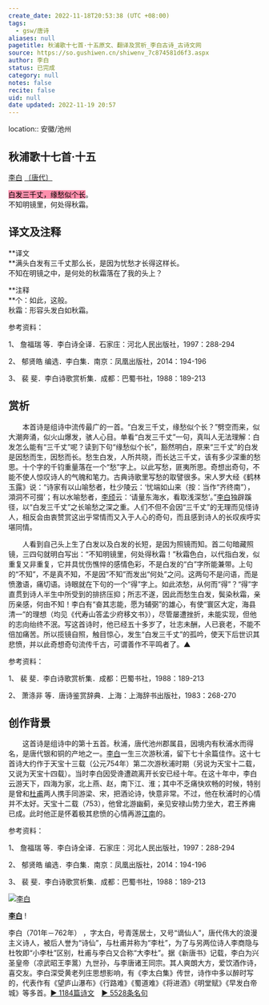 ```yaml
---
create_date: 2022-11-18T20:53:38 (UTC +08:00)
tags:
  - gsw/唐诗
aliases: null
pagetitle: 秋浦歌十七首·十五原文、翻译及赏析_李白古诗_古诗文网
source: https://so.gushiwen.cn/shiwenv_7c874581d6f3.aspx
author: 李白
status: 已完成
category: null
notes: false
recite: false
uid: null
date updated: 2022-11-19 20:57
---
```


location:: 安徽/池州

## 秋浦歌十七首·十五

[李白](https://so.gushiwen.cn/authorv_b90660e3e492.aspx) [〔唐代〕](https://so.gushiwen.cn/shiwens/default.aspx?cstr=%e5%94%90%e4%bb%a3)

<mark style="background: #FF5582A6;">白发三千丈，缘愁似个长</mark>。\
不知明镜里，何处得秋霜。

## 译文及注释

**译文\
**满头白发有三千丈那么长，是因为忧愁才长得这样长。\
不知在明镜之中，是何处的秋霜落在了我的头上？

**注释\
**个：如此，这般。\
秋霜：形容头发白如秋霜。

参考资料：

1、 詹福瑞 等．李白诗全译．石家庄：河北人民出版社，1997：288-294

2、 郁贤皓 编选．李白集．南京：凤凰出版社，2014：194-196

3、 裴 斐．李白诗歌赏析集．成都：巴蜀书社，1988：189-213

## 赏析

　　本首诗是组诗中流传最广的一首。“白发三千丈，缘愁似个长？”劈空而来，似大潮奔涌，似火山爆发，骇人心目。单看“白发三千丈”一句，真叫人无法理解：白发怎么能有“三千丈”呢？读到下句“缘愁似个长”，豁然明白，原来“三千丈”的白发是因愁而生，因愁而长。愁生白发，人所共晓，而长达三千丈，该有多少深重的愁思。十个字的千钧重量落在一个“愁”字上。以此写愁，匪夷所思。奇想出奇句，不能不使人惊叹诗人的气魄和笔力。古典诗歌里写愁的取譬很多。宋人罗大经《鹤林玉露》说：“诗家有以山喻愁者，杜少陵云：‘忧端如山来（按：当作“齐终南”），澒洞不可掇’；有以水喻愁者，[李颀](https://so.gushiwen.cn/authorv_22f0b211ccbc.aspx)云：‘请量东海水，看取浅深愁’。”[李白](https://so.gushiwen.cn/authorv_b90660e3e492.aspx)独辟蹊径，以“白发三千丈”之长喻愁之深之重。人们不但不会因“三千丈”的无理而见怪诗人，相反会由衷赞赏这出乎常情而又入于人心的奇句，而且感到诗人的长叹疾呼实堪同情。

　　人看到自己头上生了白发以及白发的长短，是因为照镜而知。首二句暗藏照镜，三四句就明白写出：“不知明镜里，何处得秋霜！”秋霜色白，以代指白发，似重复又非重复，它并具忧伤憔悴的感情色彩，不是白发的“白”字所能兼带。上句的“不知”，不是真不知，不是因“不知”而发出“何处”之问。这两句不是问语，而是愤激语，痛切语。诗眼就在下句的一个“得”字上。如此浓愁，从何而“得”？“得”字直贯到诗人半生中所受到的排挤压抑；所志不遂，因此而愁生白发，鬓染秋霜，亲历亲感，何由不知！李白有“奋其志能，愿为辅弼”的雄心，有使“寰区大定，海县清一”的理想（均见《代寿山答孟少府移文书》），尽管屡遭挫折，未能实现，但他的志向绐终不泯。写这首诗时，他已经五十多岁了，壮志未酬，人已衰老，不能不倍加痛苦。所以揽镜自照，触目惊心，发生“白发三千丈”的孤吟，使天下后世识其悲愤，并以此奇想奇句流传千古，可谓善作不平鸣者了。▲

参考资料：

1、 裴 斐．李白诗歌赏析集．成都：巴蜀书社，1988：189-213

2、 萧涤非 等．唐诗鉴赏辞典．上海：上海辞书出版社，1983：268-270

## 创作背景

　　这首诗是组诗中的第十五首。秋浦，唐代池州郡属县，因境内有秋浦水而得名，是唐代银和铜的产地之一。[李白](https://so.gushiwen.cn/authorv_b90660e3e492.aspx)一生三次游秋浦，留下七十余篇佳作。这十七首诗大约作于天宝十三载（公元754年）第二次游秋浦时期（另说为天宝十二载，又说为天宝十四载）。当时李白因受谗遭疏离开长安已经十年。在这十年中，李白云游天下，四海为家，北上燕、赵，南下江、淮；其中不乏痛快欢畅的时候，特别是曾和[杜甫](https://so.gushiwen.cn/authorv_515ea88d1858.aspx)两人携手同游梁、宋，把酒论诗，快意非常。不过，他在秋浦时的心情并不太好。天宝十二载（753），他曾北游幽蓟，亲见安禄山势力坐大，君王养痈已成。此时他正是怀着极其悲愤的心情再游[江南](https://so.gushiwen.cn/authorv_487654addba8.aspx)的。

参考资料：

1、 詹福瑞 等．李白诗全译．石家庄：河北人民出版社，1997：288-294

2、 郁贤皓 编选．李白集．南京：凤凰出版社，2014：194-196

3、 裴 斐．李白诗歌赏析集．成都：巴蜀书社，1988：189-213

[![李白](https://song.gushiwen.cn/authorImg/libai.jpg)](https://so.gushiwen.cn/authorv_b90660e3e492.aspx)

[**李白**](https://so.gushiwen.cn/authorv_b90660e3e492.aspx) !

李白（701年－762年） ，字太白，号青莲居士，又号“谪仙人”，唐代伟大的浪漫主义诗人，被后人誉为“诗仙”，与杜甫并称为“李杜”，为了与另两位诗人李商隐与杜牧即“小李杜”区别，杜甫与李白又合称“大李杜”。据《新唐书》记载，李白为兴圣皇帝（凉武昭王李暠）九世孙，与李唐诸王同宗。其人爽朗大方，爱饮酒作诗，喜交友。李白深受黄老列庄思想影响，有《李太白集》传世，诗作中多以醉时写的，代表作有《望庐山瀑布》《行路难》《蜀道难》《将进酒》《明堂赋》《早发白帝城》等多首。[► 1184篇诗文](https://so.gushiwen.cn/shiwens/default.aspx?astr=%e6%9d%8e%e7%99%bd)　[► 5528条名句](https://so.gushiwen.cn/mingjus/default.aspx?astr=%e6%9d%8e%e7%99%bd)
